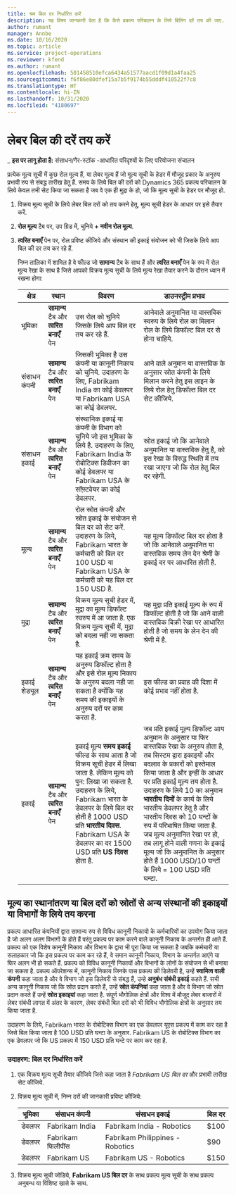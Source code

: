 ```yaml
---
title: श्रम बिल दर निर्धारित करें
description: यह विषय जानकारी देता है कि कैसे प्रकल्प परिचालन के लिये बिलिंग दरें तय की जाए.
author: rumant
manager: Annbe
ms.date: 10/16/2020
ms.topic: article
ms.service: project-operations
ms.reviewer: kfend
ms.author: rumant
ms.openlocfilehash: 501458510efca6434a51577aacd1f09d1a4faa25
ms.sourcegitcommit: f6f86e80dfef15a7b5f9174b55dddf410522f7c8
ms.translationtype: HT
ms.contentlocale: hi-IN
ms.lasthandoff: 10/31/2020
ms.locfileid: "4180697"
---
```

# <a name="set-up-labor-bill-rates"></a>लेबर बिल की दरें तय करें

_ **इस पर लागू होता है:** संसाधन/गैर-स्टॉक -आधारित परिदृश्यों के लिए परियोजना संचालन

प्रत्येक मूल्य सूची में कुछ रोल मूल्य हैं, या लेबर मूल्य हैं जो मूल्य सूची के हेडर में मौजूद प्रकार के अनुरुप प्रभावी रुप से संबद्ध तारीख हेतु हैं. समय के लिये बिल की दरों को Dynamics 365 प्रकल्प परिचालन के लिये केवल तभी सेट किया जा सकता है जब वे एक ही मुद्रा के हो, जो कि मूल्य सूची के हेडर पर मौजूद हो.

1. विक्रय मूल्य सूची के लिये लेबर बिल दरों को तय करने हेतु, मूल्य सूची हेडर के आधार पर इसे तैयार करें. 
2. **रोल मूल्य** टैब पर, उप ग्रिड में, चुनिये **+ नवीन रोल मूल्य**. 
3. **त्वरित बनाएँ** पेन पर, रोल प्रविष्ट कीजिये और संस्थान की इकाई संयोजन को भी जिसके लिये आप बिल की दर तय कर रहे हैं.

   निम्न तालिका में शामिल है वे फील्ड जो **सामान्य** टैब के साथ हैं और **त्वरित बनाएँ** पेन के रुप में रोल मूल्य रेखा के साथ है जिसे आपको विक्रय मूल्य सूची के लिये मूल्य रेखा तैयार करने के दौरान ध्यान में रखना होगा:

    | क्षेत्र | स्थान | विवरण | डाउनस्ट्रीम प्रभाव |
    | --- | --- | --- | --- |
    | भूमिका | **सामान्य** टैब और **त्वरित बनाएँ** पेन | उस रोल को चुनिये जिसके लिये आप बिल दर तय कर रहे हैं. | आनेवाले अनुमानित या वास्तविक स्वरुप के लिये रोल का मिलान रोल के लिये डिफॉल्ट बिल दर से होना चाहिये. |
    | संसाधन कंपनी | **सामान्य** टैब और **त्वरित बनाएँ** पेन | जिसकी भूमिका है उस कंपनी या कानूनी निकाय को चुनिये. उदाहरण के लिए, Fabrikam India का कोई डेवलपर या Fabrikam USA का कोई डेवलपर. | आने वाले अनुमान या वास्तविक के अनुसार स्रोत कंपनी के लिये मिलान करने हेतु इस लाइन के लिये रोल हेतु डिफॉल्त बिल दर सेट कीजिये. |
    | संसाधन इकाई | **सामान्य** टैब और **त्वरित बनाएँ** पेन | संस्थानिक इकाई या कंपनी के विभाग को चुनिये जो इस भूमिका के लिये है. उदाहरण के लिए, Fabrikam India के रोबोटिक्स डिवीजन का कोई डेवलपर या Fabrikam USA के सॉफ़्टवेयर का कोई डेवलपर. | स्रोत इकाई जो कि आनेवाले अनुमानित या वास्तविक हेतु है, को इस रेखा के विरुद्ध स्थिति में तय रखा जाएगा जो कि रोल हेतु बिल दर रहेगी. |
    | मूल्य | **सामान्य** टैब और **त्वरित बनाएँ** पेन | रोल स्रोत कंपनी और स्रोत इकाई के संयोजन से बिल दर को सेट करें. उदाहरण के लिये, Fabrikam भारत के कर्मचारी को बिल दर 100 USD या Fabrikam USA के कर्मचारी को यह बिल दर 150 USD है. | यह मूल्य डिफॉल्ट बिल दर होता है जो कि आनेवाले अनुमानित या वास्तविक समय लेन देन श्रेणी के इकाई दर पर आधारित होती है. |
    | मुद्रा | **सामान्य** टैब और **त्वरित बनाएँ** पेन| विक्रय मूल्य सूची हेडर में, मुद्रा का मूल्य डिफॉल्ट स्वरुप में आ जाता है. एक विक्रय मूल्य सूची में, मुद्रा को बदला नही जा सकता है. | यह मुद्रा प्रति इकाई मूल्य के रुप में डिफॉल्ट होती है जो कि आने वाली वास्तविक बिक्री रेखा पर आधारित होती है जो समय के लेन देन की श्रेणी में है. |
    | इकाई शेड्यूल | **सामान्य** टैब और **त्वरित बनाएँ** पेन | यह इकाई क्रम समय के अनुरुप डिफॉल्ट होता है और इसे रोल मूल्य निकाय के अनुरुप बदला नही जा सकता है क्योंकि यह समय की इकाइयों के अनुरुप दरों पर काम करता है. | इस फील्ड का प्रवाह की दिशा में कोई प्रभाव नहीं होता है. |
    | इकाई | **सामान्य** टैब और **त्वरित बनाएँ** पेन | इकाई मूल्य **समय इकाई** फील्ड के साथ आता है जो विक्रय सूची हेडर में लिखा जाता है. लेकिन मूल्य को पुन: लिखा जा सकता है. उदाहरण के लिये, Fabrikam भारत के डेवलपर के लिये बिल दर होती है 1000 USD प्रति **भारतीय दिवस**. Fabrikam USA के डेवलपर का दर 1500 USD प्रति **US दिवस** होता है. | जब प्रति इकाई मूल्य डिफॉल्ट आय अनुमान के अनुसार या फिर वास्तविक रेखा के अनुरुप होता है, तब सिस्टम द्वारा इकाइयों और बदलाव के प्रकारों को इस्तेमाल किया जाता है और इन्हीं के आधार पर प्रति इकाई मूल्य तय होता है. उदाहरण के लिये 10 का अनुमान **भारतीय दिनों** के कार्य के लिये भारतीय डेवलपर हेतु है और भारतीय दिवस को 10 घन्टों के रुप में परिभाषित किया जाता है. जब मूल्य अनुमानित रेखा पर हो, तब लागू होने वाली गणना के इकाई मूल्य जो कि अनुमानित के अनुसार होते हैं 1000 USD/10 घन्टों के लिये = 100 USD प्रति घन्टा. |

## <a name="transfer-pricing-or-set-up-bill-rates-for-resources-from-other-organizational-units-or-divisions"></a>मूल्य का स्थानांतरण या बिल दरों को स्रोतों से अन्य संस्थानों की इकाइयों या विभागों के लिये तय करना 

प्रकल्प आधारित कंपनियों द्वारा सामान्य रुप से विविध कानूनी निकायो के कर्मचारियों का उपयोग किया जाता है जो अलग अलग विभागों के होते हैं परंतु प्रकल्प पर काम करने वाले कानूनी निकाय के अन्तर्गत ही आते हैं. प्रकल्प को एक विशेष कानूनी निकाय और विभाग के द्वारा भी पूरा किया जा सकता है जबकि कर्मचारी या सलाहकार जो कि इस प्रकल्प पर काम कर रहे हैं, वे समान कानूनी निकाय, विभाग के अन्तर्गत आएंगे या फिर अलग भी हो सकते हैं. प्रकल्प को विविध कानूनी निकायों और विभागों के लोगों के संयोजन से भी बनाया जा सकता है. प्रकल्प ऑपरेशन्स में, कानूनी निकाय जिनके पास प्रकल्प की डिलेवरी है, उन्हें **स्वामित्व वाली कंपनी** कहा जाता है और वे विभाग जो इस डिलेवरी से संबद्ध हैं, उन्हे **अनुबंध संबंधी इकाई** कहते हैं. सभी अन्य कानूनी निकाय जो कि स्रोत प्रदान करते हैं, उन्हें **स्रोत कंपनियां** कहा जाता है और वे विभाग जो स्रोत प्रदान करते हैं उन्हें **स्रोत इकाइयां** कहा जाता है. संपूर्ण भौगोलिक क्षेत्रों और विश्व में मौजूद लेबर बाजारों में लेबर संबंधी लागत में अंतर के कारण, लेबर संबंधी बिल दरों को भी विविध भौगोलिक क्षेत्रों के अनुसार तय किया जाता है.

उदाहरण के लिये, Fabrikam भारत के रोबोटिक्स विभाग का एक डेवलपर यूएस प्रकल्प में काम कर रहा है जिसे बिल किया जाता है 100 USD प्रति घन्टा के अनुसार. Fabrikam US के रोबोटिक्स विभाग का एक डेवलपर जो कि US प्रकल्प में 150 USD प्रति घन्टे पर काम कर रहा है. 

### <a name="example-set-up-a-bill-rate"></a>उदाहरण: बिल दर निर्धारित करें 

1. एक विक्रय मूल्य सूची तैयार कीजिये जिसे कहा जाता है *Fabrikam US बिल दर* और प्रभावी तारीख सेट कीजिये.
2. विक्रय मूल्य सूची में, निम्न दरों की जानकारी प्रविष्ट कीजिये:

    | भूमिका | संसाधन कंपनी | संसाधन इकाई | बिल दर |
    | --- | --- | --- | --- |
    | डेवलपर | Fabrikam India | Fabrikam India - Robotics | $100 |
    | डेवलपर | Fabrikam फिलीपींस | Fabrikam Philippines - Robotics | $90 |
    | डेवलपर | Fabrikam US | Fabrikam US - Robotics | $150 |

3. विक्रय मूल्य सूची जोडिये, **Fabrikam US बिल दर** के साथ प्रकल्प मूल्य सूची के साथ प्रकल्प अनुबन्ध या विशिष्ट खाते के साथ.
